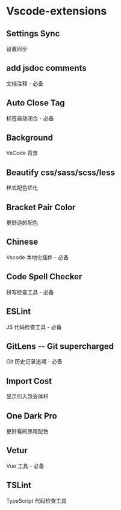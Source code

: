 # Vscode-extensions

## Settings Sync

设置同步

## add jsdoc comments

文档注释 - 必备

## Auto Close Tag

标签自动闭合 - 必备

## Background

VsCode 背景

## Beautify css/sass/scss/less

样式配色优化

## Bracket Pair Color

更舒适的配色

## Chinese

Vscode 本地化插件 - 必备

## Code Spell Checker

拼写检查工具 - 必备

## ESLint

JS 代码检查工具 - 必备

## GitLens -- Git supercharged

Git 历史记录追溯 - 必备

## Import Cost

显示引入包丢体积

## One Dark Pro

更好看的黑暗配色

## Vetur

Vue 工具 - 必备

## TSLint

TypeScript 代码检查工具
